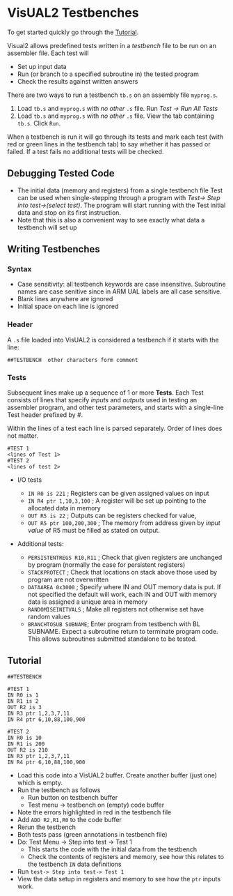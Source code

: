 # VisUAL2 Testbenches

To get started quickly go through the [Tutorial](#Tutorial).

Visual2 allows predefined tests written in a *testbench* file to be run on an assembler file. Each test will

- Set up input data
- Run (or branch to a specified subroutine in) the tested program
- Check the results against written answers

There are two ways to run a testbench `tb.s` on an assembly file `myprog.s`.

1. Load `tb.s` and `myprog.s` with *no other* `.s` file. Run *Test -> Run All Tests*
2. Load `tb.s` and `myprog.s` with *no other* `.s` file. View the tab containing `tb.s`. Click `Run`.

When a testbench is run it will go through its tests and mark each test (with red or green lines in the testbench tab) to say whether it has passed or failed. If a test fails no additional tests will be checked.

## Debugging Tested Code

- The initial data (memory and registers) from a single testbench file Test can be used when single-stepping through a program with   *Test-> Step into test->(select test)*. The program will start running with the Test initial data and stop on its first instruction.
- Note that this is also a convenient way to see exactly what data a testbench will set up

## Writing Testbenches

### Syntax

- Case sensitivity: all testbench keywords are case insensitive. Subroutine names are case senitive since in ARM UAL labels are all case sensitive.
- Blank lines anywhere are ignored
- Initial space on each line is ignored


### Header

A `.s` file loaded into VisUAL2 is considered a testbench if it starts with the line:

```
##TESTBENCH  other characters form comment
```

### Tests

Subsequent lines make up a sequence of 1 or more **Tests**. Each Test consists of lines that specify *inputs* and *outputs* used in testing an assembler program, and other test parameters, and starts with a single-line Test header prefixed by #.

Within the lines of a test each line is parsed separately. Order of lines does not matter.

```
#TEST 1
<lines of Test 1>
#TEST 2
<lines of test 2>
```

- I/O tests
  - `IN R0 is 221` ; Registers can be given assigned values on input
  - `IN R4 ptr 1,10,3,100` ; A register will be set up pointing to the allocated data in memory
  - `OUT R5 is 22` ; Outputs can be registers checked for value, 
  - `OUT R5 ptr 100,200,300` ; The memory from address given by *input value* of R5 must be filled as stated on output.

- Additional tests:
  - `PERSISTENTREGS R10,R11`  ; Check that given registers are unchanged by program (normally the case for persistent registers)
  - `STACKPROTECT`  ; Check that locations on stack above those used by program are not overwritten
  - `DATAAREA 0x3000` ; Specify where IN and OUT memory data is put. If not specified the default will work, each IN and OUT with memory data is assigned a unique area in memory
  - `RANDOMISEINITVALS` ; Make all registers not otherwise set have random values
  - `BRANCHTOSUB SUBNAME`; Enter program from testbench with BL SUBNAME. Expect a subroutine return to terminate program code. This allows subroutines submitted standalone to be tested.
  
  

## Tutorial

```
##TESTBENCH

#TEST 1
IN R0 is 1
IN R1 is 2
OUT R2 is 3
IN R3 ptr 1,2,3,7,11
IN R4 ptr 6,10,88,100,900

#TEST 2
IN R0 is 10
IN R1 is 200
OUT R2 is 210
IN R3 ptr 1,2,3,7,11
IN R4 ptr 6,10,88,100,900
```

- Load this code into a VisUAL2 buffer. Create another buffer (just one) which is empty.
- Run the testbench as follows
  - Run button on testbench buffer
  - Test menu -> testbench on (empty) code buffer
- Note the errors highlighted in red in the testbench file
- Add `ADD R2,R1,R0` to the code buffer
- Rerun the testbench
- Both tests pass (green annotations in testbench file)
- Do: Test Menu -> Step into test -> Test 1
  - This starts the code with the initial data from the testbench
  - Check the contents of registers and memory, see how this relates to the testbench `IN` data definitions
- Run `test-> Step into test-> Test 1`
 - View the data setup in registers and memory to see how the `ptr` inputs work.




